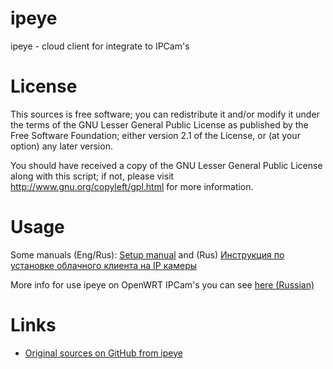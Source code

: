 ipeye
=====

ipeye - cloud client for integrate to IPCam's


License
=======

This sources is free software; you can redistribute it and/or modify it under the terms of
the GNU Lesser General Public License as published by the Free Software Foundation;
either version 2.1 of the License, or (at your option) any later version.

You should have received a copy of the GNU Lesser General Public License along with this
script; if not, please visit http://www.gnu.org/copyleft/gpl.html for more information.


Usage
=====

Some manuals (Eng/Rus): [Setup manual](http://ipeye.ru/firmware/client/doc/) and (Rus) [Инструкция по установке облачного клиента на IP камеры](http://ipeye.ru/firmware/client/read.html)

More info for use ipeye on OpenWRT IPCam's you can see [here (Russian)](http://zftlab.org)


Links
=====

* [Original sources on GitHub from ipeye](http://ipeye.ru/firmware/client/source/)

